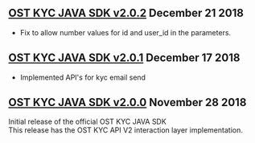 [OST KYC JAVA SDK v2.0.2](https://github.com/ostdotcom/ost-kyc-sdk-java/tree/v2.0.2) December 21 2018
---

* Fix to allow number values for id and user_id in the parameters.

[OST KYC JAVA SDK v2.0.1](https://github.com/ostdotcom/ost-kyc-sdk-java/tree/v2.0.1) December 17 2018
---

* Implemented API's for kyc email send

[OST KYC JAVA SDK v2.0.0](https://github.com/ostdotcom/ost-kyc-sdk-java/tree/v2.0.0) November 28 2018
---

Initial release of the official OST KYC JAVA SDK<br />
This release has the OST KYC API V2 interaction layer implementation.

